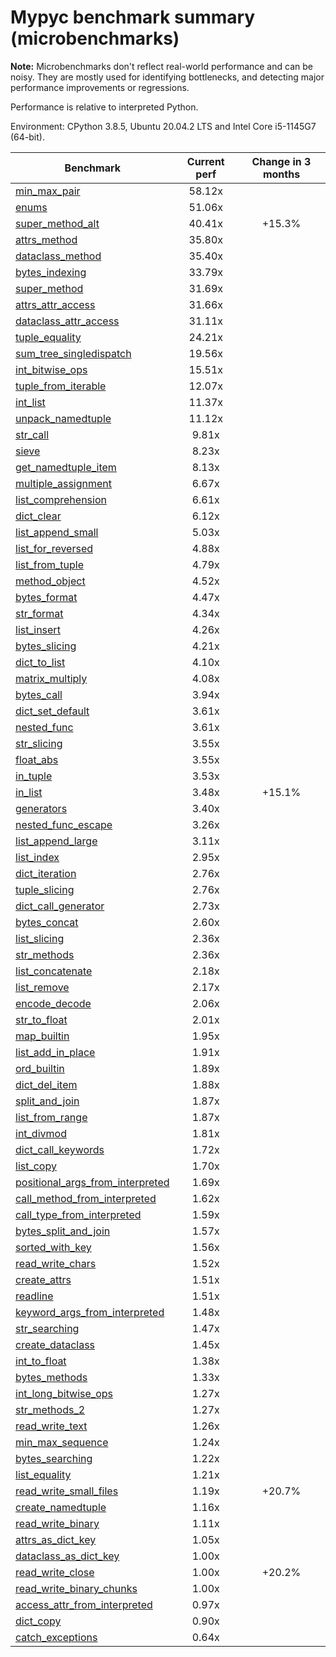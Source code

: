 # Mypyc benchmark summary (microbenchmarks)

**Note:** Microbenchmarks don't reflect real-world performance and can be noisy.
           They are mostly used for identifying bottlenecks, and detecting major performance
           improvements or regressions.

Performance is relative to interpreted Python.

Environment: CPython 3.8.5, Ubuntu 20.04.2 LTS and Intel Core i5-1145G7 (64-bit).

| Benchmark | Current perf | Change in 3 months |
| --- | :---: | :---: |
| [min_max_pair](benchmarks/min_max_pair.md) | 58.12x |  |
| [enums](benchmarks/enums.md) | 51.06x |  |
| [super_method_alt](benchmarks/super_method_alt.md) | 40.41x | +15.3% |
| [attrs_method](benchmarks/attrs_method.md) | 35.80x |  |
| [dataclass_method](benchmarks/dataclass_method.md) | 35.40x |  |
| [bytes_indexing](benchmarks/bytes_indexing.md) | 33.79x |  |
| [super_method](benchmarks/super_method.md) | 31.69x |  |
| [attrs_attr_access](benchmarks/attrs_attr_access.md) | 31.66x |  |
| [dataclass_attr_access](benchmarks/dataclass_attr_access.md) | 31.11x |  |
| [tuple_equality](benchmarks/tuple_equality.md) | 24.21x |  |
| [sum_tree_singledispatch](benchmarks/sum_tree_singledispatch.md) | 19.56x |  |
| [int_bitwise_ops](benchmarks/int_bitwise_ops.md) | 15.51x |  |
| [tuple_from_iterable](benchmarks/tuple_from_iterable.md) | 12.07x |  |
| [int_list](benchmarks/int_list.md) | 11.37x |  |
| [unpack_namedtuple](benchmarks/unpack_namedtuple.md) | 11.12x |  |
| [str_call](benchmarks/str_call.md) | 9.81x |  |
| [sieve](benchmarks/sieve.md) | 8.23x |  |
| [get_namedtuple_item](benchmarks/get_namedtuple_item.md) | 8.13x |  |
| [multiple_assignment](benchmarks/multiple_assignment.md) | 6.67x |  |
| [list_comprehension](benchmarks/list_comprehension.md) | 6.61x |  |
| [dict_clear](benchmarks/dict_clear.md) | 6.12x |  |
| [list_append_small](benchmarks/list_append_small.md) | 5.03x |  |
| [list_for_reversed](benchmarks/list_for_reversed.md) | 4.88x |  |
| [list_from_tuple](benchmarks/list_from_tuple.md) | 4.79x |  |
| [method_object](benchmarks/method_object.md) | 4.52x |  |
| [bytes_format](benchmarks/bytes_format.md) | 4.47x |  |
| [str_format](benchmarks/str_format.md) | 4.34x |  |
| [list_insert](benchmarks/list_insert.md) | 4.26x |  |
| [bytes_slicing](benchmarks/bytes_slicing.md) | 4.21x |  |
| [dict_to_list](benchmarks/dict_to_list.md) | 4.10x |  |
| [matrix_multiply](benchmarks/matrix_multiply.md) | 4.08x |  |
| [bytes_call](benchmarks/bytes_call.md) | 3.94x |  |
| [dict_set_default](benchmarks/dict_set_default.md) | 3.61x |  |
| [nested_func](benchmarks/nested_func.md) | 3.61x |  |
| [str_slicing](benchmarks/str_slicing.md) | 3.55x |  |
| [float_abs](benchmarks/float_abs.md) | 3.55x |  |
| [in_tuple](benchmarks/in_tuple.md) | 3.53x |  |
| [in_list](benchmarks/in_list.md) | 3.48x | +15.1% |
| [generators](benchmarks/generators.md) | 3.40x |  |
| [nested_func_escape](benchmarks/nested_func_escape.md) | 3.26x |  |
| [list_append_large](benchmarks/list_append_large.md) | 3.11x |  |
| [list_index](benchmarks/list_index.md) | 2.95x |  |
| [dict_iteration](benchmarks/dict_iteration.md) | 2.76x |  |
| [tuple_slicing](benchmarks/tuple_slicing.md) | 2.76x |  |
| [dict_call_generator](benchmarks/dict_call_generator.md) | 2.73x |  |
| [bytes_concat](benchmarks/bytes_concat.md) | 2.60x |  |
| [list_slicing](benchmarks/list_slicing.md) | 2.36x |  |
| [str_methods](benchmarks/str_methods.md) | 2.36x |  |
| [list_concatenate](benchmarks/list_concatenate.md) | 2.18x |  |
| [list_remove](benchmarks/list_remove.md) | 2.17x |  |
| [encode_decode](benchmarks/encode_decode.md) | 2.06x |  |
| [str_to_float](benchmarks/str_to_float.md) | 2.01x |  |
| [map_builtin](benchmarks/map_builtin.md) | 1.95x |  |
| [list_add_in_place](benchmarks/list_add_in_place.md) | 1.91x |  |
| [ord_builtin](benchmarks/ord_builtin.md) | 1.89x |  |
| [dict_del_item](benchmarks/dict_del_item.md) | 1.88x |  |
| [split_and_join](benchmarks/split_and_join.md) | 1.87x |  |
| [list_from_range](benchmarks/list_from_range.md) | 1.87x |  |
| [int_divmod](benchmarks/int_divmod.md) | 1.81x |  |
| [dict_call_keywords](benchmarks/dict_call_keywords.md) | 1.72x |  |
| [list_copy](benchmarks/list_copy.md) | 1.70x |  |
| [positional_args_from_interpreted](benchmarks/positional_args_from_interpreted.md) | 1.69x |  |
| [call_method_from_interpreted](benchmarks/call_method_from_interpreted.md) | 1.62x |  |
| [call_type_from_interpreted](benchmarks/call_type_from_interpreted.md) | 1.59x |  |
| [bytes_split_and_join](benchmarks/bytes_split_and_join.md) | 1.57x |  |
| [sorted_with_key](benchmarks/sorted_with_key.md) | 1.56x |  |
| [read_write_chars](benchmarks/read_write_chars.md) | 1.52x |  |
| [create_attrs](benchmarks/create_attrs.md) | 1.51x |  |
| [readline](benchmarks/readline.md) | 1.51x |  |
| [keyword_args_from_interpreted](benchmarks/keyword_args_from_interpreted.md) | 1.48x |  |
| [str_searching](benchmarks/str_searching.md) | 1.47x |  |
| [create_dataclass](benchmarks/create_dataclass.md) | 1.45x |  |
| [int_to_float](benchmarks/int_to_float.md) | 1.38x |  |
| [bytes_methods](benchmarks/bytes_methods.md) | 1.33x |  |
| [int_long_bitwise_ops](benchmarks/int_long_bitwise_ops.md) | 1.27x |  |
| [str_methods_2](benchmarks/str_methods_2.md) | 1.27x |  |
| [read_write_text](benchmarks/read_write_text.md) | 1.26x |  |
| [min_max_sequence](benchmarks/min_max_sequence.md) | 1.24x |  |
| [bytes_searching](benchmarks/bytes_searching.md) | 1.22x |  |
| [list_equality](benchmarks/list_equality.md) | 1.21x |  |
| [read_write_small_files](benchmarks/read_write_small_files.md) | 1.19x | +20.7% |
| [create_namedtuple](benchmarks/create_namedtuple.md) | 1.16x |  |
| [read_write_binary](benchmarks/read_write_binary.md) | 1.11x |  |
| [attrs_as_dict_key](benchmarks/attrs_as_dict_key.md) | 1.05x |  |
| [dataclass_as_dict_key](benchmarks/dataclass_as_dict_key.md) | 1.00x |  |
| [read_write_close](benchmarks/read_write_close.md) | 1.00x | +20.2% |
| [read_write_binary_chunks](benchmarks/read_write_binary_chunks.md) | 1.00x |  |
| [access_attr_from_interpreted](benchmarks/access_attr_from_interpreted.md) | 0.97x |  |
| [dict_copy](benchmarks/dict_copy.md) | 0.90x |  |
| [catch_exceptions](benchmarks/catch_exceptions.md) | 0.64x |  |
